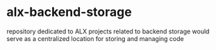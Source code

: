 # alx-backend-storage
repository dedicated to ALX projects related to backend storage would serve as a centralized location for storing and managing code
